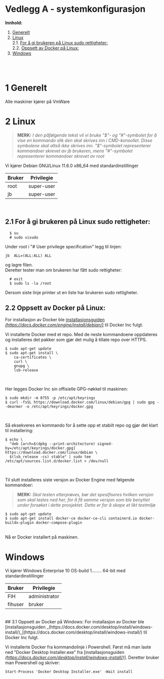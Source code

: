 # Vedlegg A - systemkonfigurasjon

**Innhold:**
1. [Generelt](#1-generelt)
2. [Linux](#2-linux)  
2.1. [For å gi brukeren på Linux sudo rettigheter:](#21-for-å-gi-brukeren-på-linux-sudo-rettigheter)  
2.2. [Oppsett av Docker på Linux:](#22-oppsett-av-docker-på-linux)  
3. [Windows](#3-windows)

<br>
<br>

# 1 Generelt

Alle maskiner kjører på VmWare
<br>

# 2 Linux

> **MERK:** _I den påfølgende tekst vil vi bruke "$"- og "#"-symbolet for å vise en kommando slik den skal skrives inn i CMD-konsollet. Disse symbolene skal altså ikke skrives inn. "$"-symbolet representerer kommandoer skrevet av jb brukeren, mens "#"-symbolet representerer kommandoer skrevet av root_

Vi kjører Debian GNU/Linux 11.6.0 x86_64 med standardinstillinger 




| Bruker | Privilegie |
| ----------- | ----------- |
| root | super-user |
| jb | super-user |

<br>

## 2.1 For å gi brukeren på Linux sudo rettigheter:
```shell
  $ su
  # sudo visudo
```
Under root i "# User privilege specification" legg til linjen:
```
jb  ALL=(ALL:ALL) ALL
```
og lagre filen.
<br>
Deretter tester man om brukeren har fått sudo rettigheter:
```shell
  # exit
  $ sudo ls -la /root
```
Dersom siste linje printer ut en liste har brukeren sudo rettigheter.
<br>

## 2.2 Oppsett av Docker på Linux:
For installasjon av Docker ble [installasjonsguiden _(https://docs.docker.com/engine/install/debian/)_](https://docs.docker.com/engine/install/debian/) til Docker Inc fulgt. 

Vi installerte Docker med et repo. Med de neste kommandoene oppdateres og installeres det pakker som gjør det mulig å tillate repo over HTTPS.
```shell
$ sudo apt-get update
$ sudo apt-get install \
    ca-certificates \
    curl \
    gnupg \
    lsb-release
```
<br>

Her legges Docker Inc sin offisielle GPG-nøkkel til maskinen:
```shell
$ sudo mkdir -m 0755 -p /etc/apt/keyrings
$ curl -fsSL https://download.docker.com/linux/debian/gpg | sudo gpg --dearmor -o /etc/apt/keyrings/docker.gpg
```
<br>

Så eksekveres en kommando for å sette opp et stabilt repo og gjør det klart til installering:
```shell
$ echo \
  "deb [arch=$(dpkg --print-architecture) signed-by=/etc/apt/keyrings/docker.gpg] https://download.docker.com/linux/debian \
  $(lsb_release -cs) stable" | sudo tee /etc/apt/sources.list.d/docker.list > /dev/null
```
<br>

Til slutt installeres siste versjon av Docker Engine med følgende kommandoer:  
> **MERK:** _Skal testen etterprøves, bør det spesifiseres hvilken versjon som skal lastes ned her, for å få samme versjon som ble benyttet under forsøket i dette prosjektet. Dette er for å skape et likt testmiljø_
```shell
$ sudo apt-get update
$ sudo apt-get install docker-ce docker-ce-cli containerd.io docker-buildx-plugin docker-compose-plugin
```
<br>
Nå er Docker installert på maskinen.


<br>

# Windows
Vi kjører Windows Enterprise 10 OS-build 1........ 64-bit med standardinstillinger 


| Bruker | Privilegie |
| ----------- | ----------- |
| FIH | administrator |
| fihuser | bruker |

<br>
## 3.1 Oppsett av Docker på Windows:
For installasjon av Docker ble [installasjonsguiden _(https://docs.docker.com/desktop/install/windows-install/)_](https://docs.docker.com/desktop/install/windows-install/) til Docker Inc fulgt. 

Vi installerte Docker fra kommandolinje i Powershell.
Først må man laste ned "Docker Desktop Installer.exe" fra [installasjonsguiden _(https://docs.docker.com/desktop/install/windows-install/)_]. 
Deretter bruker man Powershell og skriver:
```shell
Start-Process 'Docker Desktop Installer.exe' -Wait install
```
